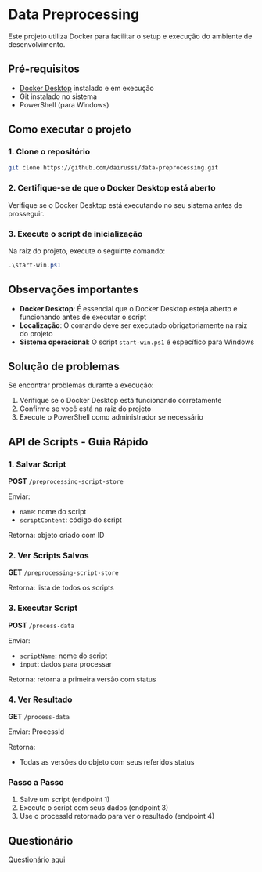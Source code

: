 # Data Preprocessing

Este projeto utiliza Docker para facilitar o setup e execução do ambiente de desenvolvimento.

## Pré-requisitos

- [Docker Desktop](https://www.docker.com/products/docker-desktop/) instalado e em execução
- Git instalado no sistema
- PowerShell (para Windows)

## Como executar o projeto

### 1. Clone o repositório

```bash
git clone https://github.com/dairussi/data-preprocessing.git
```

### 2. Certifique-se de que o Docker Desktop está aberto

Verifique se o Docker Desktop está executando no seu sistema antes de prosseguir.

### 3. Execute o script de inicialização

Na raiz do projeto, execute o seguinte comando:

```powershell
.\start-win.ps1
```

## Observações importantes

- **Docker Desktop**: É essencial que o Docker Desktop esteja aberto e funcionando antes de executar o script
- **Localização**: O comando deve ser executado obrigatoriamente na raiz do projeto
- **Sistema operacional**: O script `start-win.ps1` é específico para Windows

## Solução de problemas

Se encontrar problemas durante a execução:

1. Verifique se o Docker Desktop está funcionando corretamente
2. Confirme se você está na raiz do projeto
3. Execute o PowerShell como administrador se necessário

## API de Scripts - Guia Rápido

### 1. Salvar Script

**POST** `/preprocessing-script-store`

Enviar:

- `name`: nome do script
- `scriptContent`: código do script

Retorna: objeto criado com ID

### 2. Ver Scripts Salvos

**GET** `/preprocessing-script-store`

Retorna: lista de todos os scripts

### 3. Executar Script

**POST** `/process-data`

Enviar:

- `scriptName`: nome do script
- `input`: dados para processar

Retorna: retorna a primeira versão com status

### 4. Ver Resultado

**GET** `/process-data`

Enviar: ProcessId

Retorna:

- Todas as versões do objeto com seus referidos status

### Passo a Passo

1. Salve um script (endpoint 1)
2. Execute o script com seus dados (endpoint 3)
3. Use o processId retornado para ver o resultado (endpoint 4)

## Questionário

[Questionário aqui](README.QUESTIONS.md)
